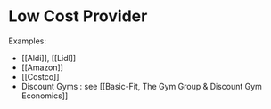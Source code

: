 # Low Cost Provider

Examples:
- [[Aldi]], [[Lidl]]
- [[Amazon]]
- [[Costco]]
- Discount Gyms : see [[Basic-Fit, The Gym Group & Discount Gym Economics]]